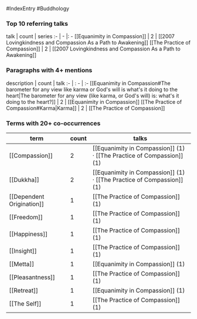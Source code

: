 #IndexEntry #Buddhology

### Top 10 referring talks
talk | count | series
:- | - |: -
[[Equanimity in Compassion]] | 2 | [[2007 Lovingkindness and Compassion As a Path to Awakening]]
[[The Practice of Compassion]] | 2 | [[2007 Lovingkindness and Compassion As a Path to Awakening]]

### Paragraphs with 4+ mentions
description | count | talk
:- | : - | :-
[[Equanimity in Compassion#The barometer for any view like karma or God's will is what's it doing to the heart\|The barometer for any view (like karma, or God's will) is: what's it doing to the heart?]] | 2 | [[Equanimity in Compassion]]
[[The Practice of Compassion#Karma\|Karma]] | 2 | [[The Practice of Compassion]]

### Terms with 20+ co-occurrences
term | count | talks
-|-|-
[[Compassion]] | 2 | <span class="counts">[[Equanimity in Compassion]] (1) · [[The Practice of Compassion]] (1)</span> 
[[Dukkha]] | 2 | <span class="counts">[[Equanimity in Compassion]] (1) · [[The Practice of Compassion]] (1)</span> 
[[Dependent Origination]] | 1 | <span class="counts">[[The Practice of Compassion]] (1)</span> 
[[Freedom]] | 1 | <span class="counts">[[The Practice of Compassion]] (1)</span> 
[[Happiness]] | 1 | <span class="counts">[[The Practice of Compassion]] (1)</span> 
[[Insight]] | 1 | <span class="counts">[[The Practice of Compassion]] (1)</span> 
[[Metta]] | 1 | <span class="counts">[[Equanimity in Compassion]] (1)</span> 
[[Pleasantness]] | 1 | <span class="counts">[[The Practice of Compassion]] (1)</span> 
[[Retreat]] | 1 | <span class="counts">[[Equanimity in Compassion]] (1)</span> 
[[The Self]] | 1 | <span class="counts">[[The Practice of Compassion]] (1)</span> 


